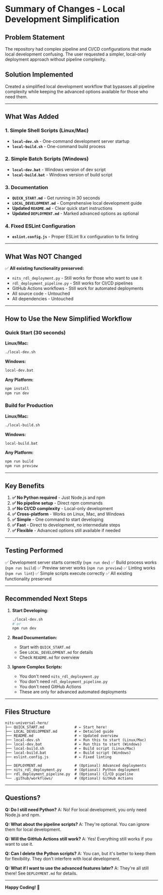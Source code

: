 # Summary of Changes - Local Development Simplification

## Problem Statement
The repository had complex pipeline and CI/CD configurations that made local development confusing. The user requested a simpler, local-only deployment approach without pipeline complexity.

## Solution Implemented
Created a simplified local development workflow that bypasses all pipeline complexity while keeping the advanced options available for those who need them.

---

## What Was Added

### 1. Simple Shell Scripts (Linux/Mac)
- **`local-dev.sh`** - One-command development server startup
- **`local-build.sh`** - One-command build process

### 2. Simple Batch Scripts (Windows)
- **`local-dev.bat`** - Windows version of dev script
- **`local-build.bat`** - Windows version of build script

### 3. Documentation
- **`QUICK_START.md`** - Get running in 30 seconds
- **`LOCAL_DEVELOPMENT.md`** - Comprehensive local development guide
- **Updated `README.md`** - Clear quick start instructions
- **Updated `DEPLOYMENT.md`** - Marked advanced options as optional

### 4. Fixed ESLint Configuration
- **`eslint.config.js`** - Proper ESLint 9.x configuration to fix linting

---

## What Was NOT Changed

✅ **All existing functionality preserved:**
- `nits_rdl_deployment.py` - Still works for those who want to use it
- `rdl_deployment_pipeline.py` - Still works for CI/CD pipelines
- GitHub Actions workflows - Still work for automated deployments
- All source code - Untouched
- All dependencies - Untouched

---

## How to Use the New Simplified Workflow

### Quick Start (30 seconds)

**Linux/Mac:**
```bash
./local-dev.sh
```

**Windows:**
```cmd
local-dev.bat
```

**Any Platform:**
```bash
npm install
npm run dev
```

### Build for Production

**Linux/Mac:**
```bash
./local-build.sh
```

**Windows:**
```cmd
local-build.bat
```

**Any Platform:**
```bash
npm run build
npm run preview
```

---

## Key Benefits

1. **✅ No Python required** - Just Node.js and npm
2. **✅ No pipeline setup** - Direct npm commands
3. **✅ No CI/CD complexity** - Local-only development
4. **✅ Cross-platform** - Works on Linux, Mac, and Windows
5. **✅ Simple** - One command to start developing
6. **✅ Fast** - Direct to development, no intermediate steps
7. **✅ Flexible** - Advanced options still available if needed

---

## Testing Performed

✅ Development server starts correctly (`npm run dev`)
✅ Build process works (`npm run build`)
✅ Preview server works (`npm run preview`)
✅ Linting works (`npm run lint`)
✅ Simple scripts execute correctly
✅ All existing functionality preserved

---

## Recommended Next Steps

1. **Start Developing:**
   ```bash
   ./local-dev.sh
   # or
   npm run dev
   ```

2. **Read Documentation:**
   - Start with `QUICK_START.md`
   - See `LOCAL_DEVELOPMENT.md` for details
   - Check `README.md` for overview

3. **Ignore Complex Scripts:**
   - You don't need `nits_rdl_deployment.py`
   - You don't need `rdl_deployment_pipeline.py`
   - You don't need GitHub Actions
   - These are only for advanced automated deployments

---

## Files Structure

```
nits-universal-hero/
├── QUICK_START.md              # ← Start here!
├── LOCAL_DEVELOPMENT.md        # ← Detailed guide
├── README.md                   # ← Updated overview
├── local-dev.sh                # ← Run this to start (Linux/Mac)
├── local-dev.bat               # ← Run this to start (Windows)
├── local-build.sh              # ← Build script (Linux/Mac)
├── local-build.bat             # ← Build script (Windows)
├── eslint.config.js            # ← Fixed linting
│
├── DEPLOYMENT.md               # (Optional) Advanced deployments
├── nits_rdl_deployment.py      # (Optional) Python deployment
├── rdl_deployment_pipeline.py  # (Optional) CI/CD pipeline
└── .github/workflows/          # (Optional) GitHub Actions
```

---

## Questions?

**Q: Do I still need Python?**
A: No! For local development, you only need Node.js and npm.

**Q: What about the pipeline scripts?**
A: They're optional. You can ignore them for local development.

**Q: Will the GitHub Actions still work?**
A: Yes! Everything still works if you want to use it.

**Q: Can I delete the Python scripts?**
A: You can, but it's better to keep them for flexibility. They don't interfere with local development.

**Q: What if I want to use the advanced features later?**
A: They're all still there! See `DEPLOYMENT.md` for details.

---

**Happy Coding! 🚀**
